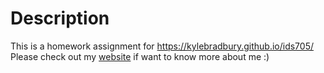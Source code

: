 # Description

This is a homework assignment for https://kylebradbury.github.io/ids705/  
Please check out my [website](https://zoe-zhu.netlify.app/) if want to know more about me :) 
